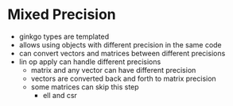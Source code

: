 # Mixed Precision

- ginkgo types are templated
- allows using objects with different precision in the same code
- can convert vectors and matrices between different precisions
- lin op apply can handle different precisions
  - matrix and any vector can have different precision
  - vectors are converted back and forth to matrix precision
  - some matrices can skip this step
    - ell and csr 